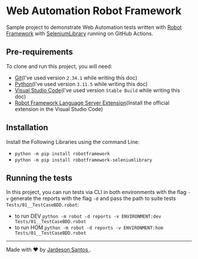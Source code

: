 #  Web Automation Robot Framework

Sample project to demonstrate Web Automation tests written with [Robot Framework](https://robotframework.org/#resources) with [SeleniumLibrary](https://github.com/robotframework/SeleniumLibrary/) running on GitHub Actions.

## Pre-requirements

To clone and run this project, you will need:

- [Git](https://git-scm.com/downloads)(I've used version `2.34.1` while writing this doc)
- [Python](https://www.python.org/)(I've used version `3.11.5` while writing this doc)
- [Visual Studio Code](https://code.visualstudio.com/)(I've used version `Stable Build` while writing this doc)
- [Robot Framework Language Server Extension](https://marketplace.visualstudio.com/items?itemName=robocorp.robotframework-lsp)(Install the official extension in the Visual Studio Code)

## Installation

Install the Following Libraries using the command Line:

- `python -m pip install robotframework`
- `python -m pip install robotframework-seleniumlibrary`


## Running the tests

In this project, you can run tests via CLI in both environments with the flag `-v` generate the reports with the flag `-d` and pass the path to suite tests `Tests/01__TestCaseBDD.robot`:

- to run DEV `python -m robot -d reports -v ENVIRONMENT:dev Tests/01__TestCaseBDD.robot`
- to run HOM `python -m robot -d reports -v ENVIRONMENT:hom Tests/01__TestCaseBDD.robot`
___

Made with ❤️ by [Jardeson Santos ](https://github.com/JarDeVSon).
